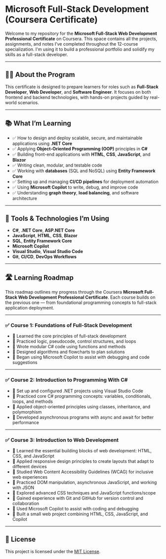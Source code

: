 # Microsoft Full-Stack Development (Coursera Certificate)

Welcome to my repository for the **Microsoft Full-Stack Web Development Professional Certificate** on Coursera. This space contains all the projects, assignments, and notes I’ve completed throughout the 12-course specialization. I'm using it to build a professional portfolio and solidify my skills as a full-stack developer.

---

## 👨‍💻 About the Program

This certificate is designed to prepare learners for roles such as **Full-Stack Developer**, **Web Developer**, and **Software Engineer**. It focuses on both frontend and backend technologies, with hands-on projects guided by real-world scenarios.

---

## 📚 What I’m Learning

- ✅ How to design and deploy scalable, secure, and maintainable applications using **.NET Core**
- ✅ Applying **Object-Oriented Programming (OOP)** principles in **C#**
- ✅ Building front-end applications with **HTML**, **CSS**, **JavaScript**, and **Blazor**
- ✅ Writing clean, modular, and testable code
- ✅ Working with **databases** (SQL and NoSQL) using **Entity Framework Core**
- ✅ Setting up and managing **CI/CD pipelines** for deployment automation
- ✅ Using **Microsoft Copilot** to write, debug, and improve code
- ✅ Understanding **graph theory**, **load balancing**, and software architecture

---

## 🔧 Tools & Technologies I’m Using

- **C#**, **.NET Core**, **ASP.NET Core**
- **JavaScript**, **HTML**, **CSS**, **Blazor**
- **SQL**, **Entity Framework Core**
- **Microsoft Copilot**
- **Visual Studio**, **Visual Studio Code**
- **Git**, **CI/CD**, **DevOps Workflows**

---

## 🛣️ Learning Roadmap

This roadmap outlines my progress through the Coursera **Microsoft Full-Stack Web Development Professional Certificate**. Each course builds on the previous one — from foundational programming concepts to full-stack application deployment.

---

### ✅ Course 1: Foundations of Full-Stack Development

- 🔹 Learned the core principles of full-stack development
- 🔹 Practiced logic, pseudocode, control structures, and loops
- 🔹 Wrote modular C# code using functions and methods
- 🔹 Designed algorithms and flowcharts to plan solutions
- 🔹 Began using Microsoft Copilot to assist with debugging and code suggestions

---

### ✅ Course 2: Introduction to Programming With C#

- 🔹 Set up and configured .NET projects using Visual Studio Code
- 🔹 Practiced core C# programming concepts: variables, conditionals, loops, and methods
- 🔹 Applied object-oriented principles using classes, inheritance, and polymorphism
- 🔹 Developed asynchronous programs with async and await for better performance

---

### ✅ Course 3: Introduction to Web Development

- 🔹 Learned the essential building blocks of web development: HTML, CSS, and JavaScript
- 🔹 Applied responsive design principles to create layouts that adapt to different devices
- 🔹 Studied Web Content Accessibility Guidelines (WCAG) for inclusive web experiences
- 🔹 Practiced DOM manipulation, asynchronous JavaScript, and working with JSON
- 🔹 Explored advanced CSS techniques and JavaScript functions/scope
- 🔹 Gained experience with Git and GitHub for version control and collaboration
- 🔹 Used Microsoft Copilot to assist with coding and debugging
- 🔹 Built a small web project combining HTML, CSS, JavaScript, and Copilot

---

## 📜 License

This project is licensed under the [MIT License](LICENSE).
